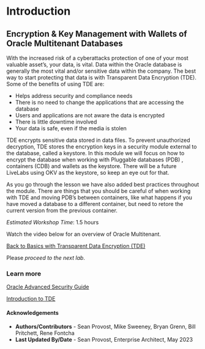 # Introduction

## Encryption & Key Management with Wallets of Oracle Multitenant Databases

With the increased risk of a cyberattacks protection of one of your most valuable asset’s, your data, is vital.  Data within the Oracle database is generally the most vital and/or sensitive data within the company.  The best way to start protecting that data is with Transparent Data Encryption (TDE).  Some of the benefits of using TDE are:
- Helps address security and compliance needs
- There is no need to change the applications that are accessing  the database
- Users and applications are not aware the data is encrypted
- There is little downtime involved
- Your data is safe, even if the media is stolen

TDE encrypts sensitive data stored in data files. To prevent unauthorized decryption, TDE stores the encryption keys in a security module external to the database, called a keystore.  In this module we will focus on how to encrypt the database when working with Pluggable databases (PDB) , containers (CDB) and wallets as the keystore.  There will be a future LiveLabs using OKV as the keystore, so keep an eye out for that.

As you go through the lesson we have also added best practices throughout the module.  There are things that you should be careful of when working with TDE and moving PDB’s between containers, like what happens if you have moved a database to a different container, but need to retore the current version from the previous container.  

*Estimated Workshop Time*: 1.5 hours

Watch the video below for an overview of Oracle Multitenant.

[Back to Basics with Transparent Data Encryption (TDE)](https://youtu.be/JflshZKgxYs)

Please *proceed to the next lab*.

### Learn more

[Oracle Advanced Security Guide](https://docs.oracle.com/en/database/oracle/oracle-database/19/asoag/introduction-to-oracle-advanced-security.html)

[Introduction to TDE](https://docs.oracle.com/en/database/oracle/oracle-database/19/asoag/introduction-to-transparent-data-encryption.html)

#### Acknowledgements

- **Authors/Contributors** - Sean Provost, Mike Sweeney, Bryan Grenn, Bill Pritchett, Rene Fontcha
- **Last Updated By/Date** - Sean Provost, Enterprise Architect, May 2023
